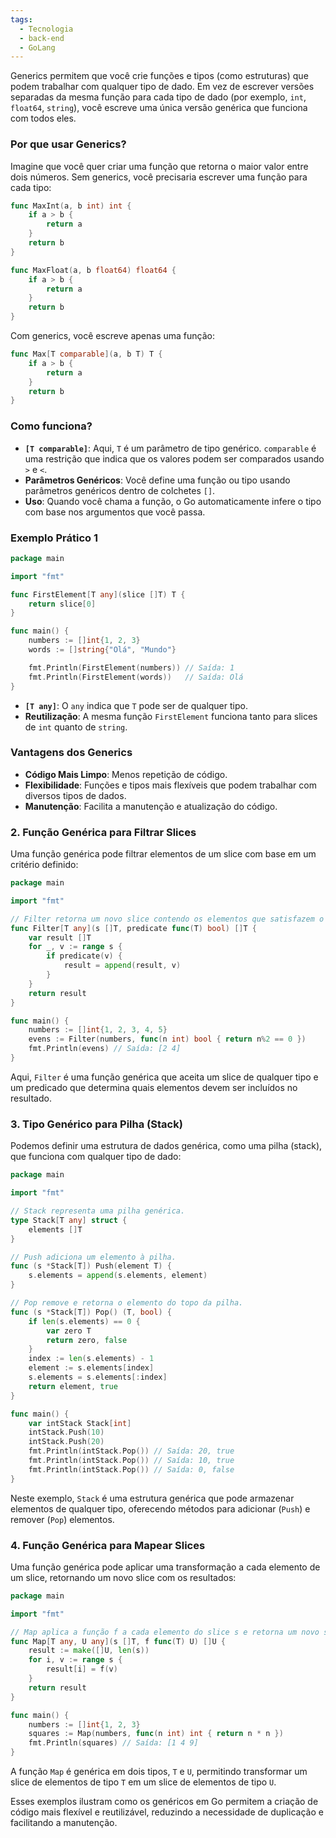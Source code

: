 ```yaml
---
tags:
  - Tecnologia
  - back-end
  - GoLang
---
```

Generics permitem que você crie funções e tipos (como estruturas) que podem trabalhar com qualquer tipo de dado. Em vez de escrever versões separadas da mesma função para cada tipo de dado (por exemplo, `int`, `float64`, `string`), você escreve uma única versão genérica que funciona com todos eles.

### Por que usar Generics?

Imagine que você quer criar uma função que retorna o maior valor entre dois números. Sem generics, você precisaria escrever uma função para cada tipo:

```go
func MaxInt(a, b int) int {
    if a > b {
        return a
    }
    return b
}

func MaxFloat(a, b float64) float64 {
    if a > b {
        return a
    }
    return b
}
```

Com generics, você escreve apenas uma função:

```go
func Max[T comparable](a, b T) T {
    if a > b {
        return a
    }
    return b
}
```

### Como funciona?

- **`[T comparable]`**: Aqui, `T` é um parâmetro de tipo genérico. `comparable` é uma restrição que indica que os valores podem ser comparados usando `>` e `<`.
- **Parâmetros Genéricos**: Você define uma função ou tipo usando parâmetros genéricos dentro de colchetes `[]`.
- **Uso**: Quando você chama a função, o Go automaticamente infere o tipo com base nos argumentos que você passa.

### Exemplo Prático 1

```go
package main

import "fmt"

func FirstElement[T any](slice []T) T {
    return slice[0]
}

func main() {
    numbers := []int{1, 2, 3}
    words := []string{"Olá", "Mundo"}

    fmt.Println(FirstElement(numbers)) // Saída: 1
    fmt.Println(FirstElement(words))   // Saída: Olá
}
```

- **`[T any]`**: O `any` indica que `T` pode ser de qualquer tipo.
- **Reutilização**: A mesma função `FirstElement` funciona tanto para slices de `int` quanto de `string`.

### Vantagens dos Generics

- **Código Mais Limpo**: Menos repetição de código.
- **Flexibilidade**: Funções e tipos mais flexíveis que podem trabalhar com diversos tipos de dados.
- **Manutenção**: Facilita a manutenção e atualização do código.

### 2. Função Genérica para Filtrar Slices

Uma função genérica pode filtrar elementos de um slice com base em um critério definido:

```go
package main

import "fmt"

// Filter retorna um novo slice contendo os elementos que satisfazem o predicado.
func Filter[T any](s []T, predicate func(T) bool) []T {
    var result []T
    for _, v := range s {
        if predicate(v) {
            result = append(result, v)
        }
    }
    return result
}

func main() {
    numbers := []int{1, 2, 3, 4, 5}
    evens := Filter(numbers, func(n int) bool { return n%2 == 0 })
    fmt.Println(evens) // Saída: [2 4]
}
```

Aqui, `Filter` é uma função genérica que aceita um slice de qualquer tipo e um predicado que determina quais elementos devem ser incluídos no resultado.

### 3. Tipo Genérico para Pilha (Stack)

Podemos definir uma estrutura de dados genérica, como uma pilha (stack), que funciona com qualquer tipo de dado:

```go
package main

import "fmt"

// Stack representa uma pilha genérica.
type Stack[T any] struct {
    elements []T
}

// Push adiciona um elemento à pilha.
func (s *Stack[T]) Push(element T) {
    s.elements = append(s.elements, element)
}

// Pop remove e retorna o elemento do topo da pilha.
func (s *Stack[T]) Pop() (T, bool) {
    if len(s.elements) == 0 {
        var zero T
        return zero, false
    }
    index := len(s.elements) - 1
    element := s.elements[index]
    s.elements = s.elements[:index]
    return element, true
}

func main() {
    var intStack Stack[int]
    intStack.Push(10)
    intStack.Push(20)
    fmt.Println(intStack.Pop()) // Saída: 20, true
    fmt.Println(intStack.Pop()) // Saída: 10, true
    fmt.Println(intStack.Pop()) // Saída: 0, false
}
```

Neste exemplo, `Stack` é uma estrutura genérica que pode armazenar elementos de qualquer tipo, oferecendo métodos para adicionar (`Push`) e remover (`Pop`) elementos.

### 4. Função Genérica para Mapear Slices

Uma função genérica pode aplicar uma transformação a cada elemento de um slice, retornando um novo slice com os resultados:

```go
package main

import "fmt"

// Map aplica a função f a cada elemento do slice s e retorna um novo slice com os resultados.
func Map[T any, U any](s []T, f func(T) U) []U {
    result := make([]U, len(s))
    for i, v := range s {
        result[i] = f(v)
    }
    return result
}

func main() {
    numbers := []int{1, 2, 3}
    squares := Map(numbers, func(n int) int { return n * n })
    fmt.Println(squares) // Saída: [1 4 9]
}
```

A função `Map` é genérica em dois tipos, `T` e `U`, permitindo transformar um slice de elementos de tipo `T` em um slice de elementos de tipo `U`.

Esses exemplos ilustram como os genéricos em Go permitem a criação de código mais flexível e reutilizável, reduzindo a necessidade de duplicação e facilitando a manutenção.